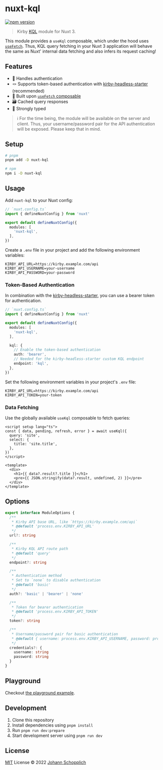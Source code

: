 # nuxt-kql

[![npm version][npm-version-src]][npm-version-href]

> Kirby [KQL](https://github.com/getkirby/kql) module for Nuxt 3.

This module provides a `useKql` composable, which under the hood uses [`useFetch`](https://v3.nuxtjs.org/guide/features/data-fetching/#usefetch). Thus, KQL query fetching in your Nuxt 3 application will behave the same as Nuxt' internal data fetching and also infers its request caching!

## Features

- 🤹 Handles authentication
- 🪢 Supports token-based authentication with [kirby-headless-starter](https://github.com/johannschopplich/kirby-headless-starter) (recommended)
- 🍱 Built upon [`useFetch` composable](https://v3.nuxtjs.org/guide/features/data-fetching/#usefetch)
- 🗃 Cached query responses
- 🦾 Strongly typed

> ℹ️ For the time being, the module will be available on the server and client. Thus, your username/password pair for the API authentication will be exposed. Please keep that in mind.

## Setup

```bash
# pnpm
pnpm add -D nuxt-kql

# npm
npm i -D nuxt-kql
```

## Usage

Add `nuxt-kql` to your Nuxt config:

```ts
// `nuxt.config.ts`
import { defineNuxtConfig } from 'nuxt'

export default defineNuxtConfig({
  modules: [
    'nuxt-kql',
  ],
})
```

Create a `.env` file in your project and add the following environment variables:

```env
KIRBY_API_URL=https://kirby.example.com/api
KIRBY_API_USERNAME=your-username
KIRBY_API_PASSWORD=your-password
```

### Token-Based Authentication

In combination with the [kirby-headless-starter](https://github.com/johannschopplich/kirby-headless-starter), you can use a bearer token for authentication.

```ts
// `nuxt.config.ts`
import { defineNuxtConfig } from 'nuxt'

export default defineNuxtConfig({
  modules: [
    'nuxt-kql',
  ],

  kql: {
    // Enable the token-based authentication
    auth: 'bearer',
    // Needed for the kirby-headless-starter custom KQL endpoint
    endpoint: 'kql',
  },
})
```

Set the following environment variables in your project's `.env` file:

```env
KIRBY_API_URL=https://kirby.example.com/api
KIRBY_API_TOKEN=your-token
```

### Data Fetching

Use the globally available `useKql` composable to fetch queries:

```vue
<script setup lang="ts">
const { data, pending, refresh, error } = await useKql({
  query: 'site',
  select: {
    title: 'site.title',
  },
})
</script>

<template>
  <div>
    <h1>{{ data?.result?.title }}</h1>
    <pre>{{ JSON.stringify(data?.result, undefined, 2) }}</pre>
  </div>
</template>
```

## Options

```ts
export interface ModuleOptions {
  /**
   * Kirby API base URL, like `https://kirby.example.com/api`
   * @default 'process.env.KIRBY_API_URL'
   */
  url?: string

  /**
   * Kirby KQL API route path
   * @default 'query'
   */
  endpoint?: string

  /**
   * Authentication method
   * Set to `none` to disable authentication
   * @default 'basic'
   */
  auth?: 'basic' | 'bearer' | 'none'

  /**
   * Token for bearer authentication
   * @default 'process.env.KIRBY_API_TOKEN'
   */
  token?: string

  /**
   * Username/password pair for basic authentication
   * @default { username: process.env.KIRBY_API_USERNAME, password: process.env.KIRBY_API_PASSWORD }
   */
  credentials?: {
    username: string
    password: string
  }
}
```

## Playground

Checkout [the playground example](./playground).

## Development

1. Clone this repository
2. Install dependencies using `pnpm install`
3. Run `pnpm run dev:prepare`
4. Start development server using `pnpm run dev`

## License

[MIT](./LICENSE) License © 2022 [Johann Schopplich](https://github.com/johannschopplich)

[npm-version-src]: https://img.shields.io/npm/v/nuxt-kql/latest.svg
[npm-version-href]: https://npmjs.com/package/nuxt-kql
